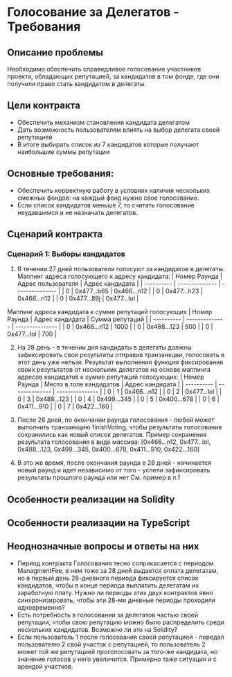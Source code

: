# Голосование за Делегатов - Требования

## Описание проблемы
Необходимо обеспечить справедливое голосование участников проекта, обладающих репутацией, за кандидатов в том фонде, где они получили право стать кандидатом в делегаты.

## Цели контракта
- Обеспечить механизм становления кандидата делегатом
- Дать возможность пользователям влиять на выбор делегата своей репутацией
- В итоге выбирать список из 7 кандидатов которые получают наибольшие суммы репутации

## Основные требования:
- Обеспечить корректную работу в условиях наличия нескольких смежных фондов: на каждый фонд нужно свое голосование.
- Если список кандидатов меньше 7, то считать голосование неудавшимся и не назначать делегатов.

## Сценарий контракта
### Сценарий 1: Выборы кандидатов
1. В течении 27 дней пользователи голосуют за кандидатов в делегаты.
Маппинг адреса голосующего к адресу кандидата:
| Номер Раунда | Адрес пользователя | Адрес кандидата |
| ---------- | -------------- | --------------- |
| 0 | 0x477...b65 | 0x466...n12 |
| 0 | 0x477...h23 | 0x466...n12 |
| 0 | 0x477...89j | 0x477...lol |

Маппинг адреса кандидата к сумме репутаций голосующих
| Номер Раунда | Адрес кандидата | Сумма репутаций |
| ---------- | -------------- | --------------- |
| 0 | 0x466...n12 | 1000 |
| 0 | 0x488...123 | 500 |
| 0 | 0x477...lol | 700 |

2. На 28 день - в течении дня кандидаты в делегаты должны зафиксировать свои результаты отправив транзанкции, голосовать в этот день уже нельзя.
Результат выполнения функции фиксирования своих результатов от нескольких делегатов на основе маппинга адресов кандидатов к сумме репутаций голосующих:
| Номер Раунда | Место в топе кандидатов | Адрес кандидата |
| ---------- | -------------- | --------------- |
| 0 | 1 | 0x466...n12 |
| 0 | 2 | 0x477...lol |
| 0 | 3 | 0x488...123 |
| 0 | 4 | 0x499...345 |
| 0 | 5 | 0x400...678 |
| 0 | 6 | 0x411...910 |
| 0 | 7 | 0x422...160 |

3. После 28 дней, по окончании раунда голосования - любой может выполнить транзанкцию finishVoting, чтобы результаты голосования сохранились как новый список делегатов.
Пример сохранения результата голосования в виде массива:
[0x466...n12, 0x477...lol, 0x488...123, 0x499...345, 0x400...678, 0x411...910, 0x422...160]
4. В это же время, после окончания раунда в 28 дней - начинается новый раунд и идет независимо от того - успели зафиксировать результаты прошлого раунда или нет
См. пример в п.1

## Особенности реализации на Solidity

## Особенности реализации на TypeScript

## Неоднозначные вопросы и ответы на них
- Период контракта Голосования тесно соприкасается с периодом ManagmentFee, в нем тоже за 28 дней выдается оплата делегатам, но в первый день 28-дневного периода фиксируется список кандидатов, чтобы в конце периода выплатить делегатам их заработную плату. Нужно ли периоды этих двух контрактов явно синхронизировать, чтобы эти 28-ми дневные периоды проходили одновременно?
- Есть потребность в голосовании за делегатов частью своей репутации, чтобы свою репутацию можно было распределить среди нескольких кандидатов. Возможно ли это на Solidity?
- Если пользователь 1 после голосования своей репутацией - передал пользователю 2 свой участок с репутацией, то пользователь 2 может той же репутацией проголосовать за того-же кандидата, но значение голосов у него увеличится. Примерно таже ситуация и с арендой участков.